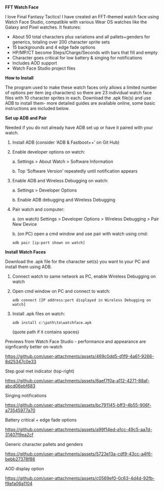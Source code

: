 **FFT Watch Face**

I love Final Fantasy Tactics!  I have created an FFT-themed watch face using Watch Face Studio, compatible with various Wear OS watches like the Galaxy and Pixel watches.  It features:

-	About 50 total characters plus variations and all pallets+genders for generics, totaling over 200 character sprite sets
-	15 backgrounds and 4 edge fade options
-	HP/MP/CT become Steps/Charge/Seconds with bars that fill and empty
-	Character goes critical for low battery & singing for notifications
-	Includes AOD support 
-	Watch Face Studio project files

**How to Install**

The program used to make these watch faces only allows a limited number of options per item (eg characters) so there are 23 individual watch face files with 10 character sprites in each.  Download the .apk file(s) and use ADB to install them- more detailed guides are available online, some basic instructions are included below.

**Set up ADB and Pair**

Needed if you do not already have ADB set up or have it paired with your watch. 

1.	Install ADB (consider ‘ADB & Fastboot++’ on Git Hub)
2.	Enable developer options on watch:

    a.	Settings > About Watch > Software Information
  	
  	b.	Top ‘Software Version’ repeatedly until notification appears
4.	Enable ADB and Wireless Debugging on watch:

    a.	Settings > Developer Options
  	
    b.	Enable ADB debugging and Wireless Debugging
6.	Pair watch and computer:

    a.	(on watch) Settings > Developer Options > Wireless Debugging > Pair New Device
  	
    b.	(on PC) open a cmd window and use pair with watch using cmd:

        adb pair [ip:port shown on watch]

**Install Watch Faces**

Download the .apk file for the character set(s) you want to your PC and install them using ADB.

1.	Connect watch to same network as PC, enable Wireless Debugging on watch
2.	Open cmd window on PC and connect to watch:
   
        adb connect [IP address:port displayed in Wireless Debugging on watch]
4.	Install .apk files on watch:
   
        adb install c:\path\to\watchface.apk
  	
    (quote path if it contains spaces)





Previews from Watch Face Studio - performance and appearance are signficantly better on-watch 

https://github.com/user-attachments/assets/469c0dd5-d1f9-4a61-9266-8d25347c0e33


Step goal met indicator (top-right)

https://github.com/user-attachments/assets/6aef7f0a-a112-4271-88af-abcd06ebf683


Singing notifications

https://github.com/user-attachments/assets/bc791145-bff3-4b55-906f-a73545977a70


Battery critical + edge fade options

https://github.com/user-attachments/assets/a99f14ed-a1cc-49c5-aa7d-31407f9ea2cf


Generic character pallets and genders

https://github.com/user-attachments/assets/5723e13a-cdf9-43cc-a4f6-bebb27378f86


AOD display option

https://github.com/user-attachments/assets/c0569ef0-0c63-4d4d-92fb-f9afa06a1104

